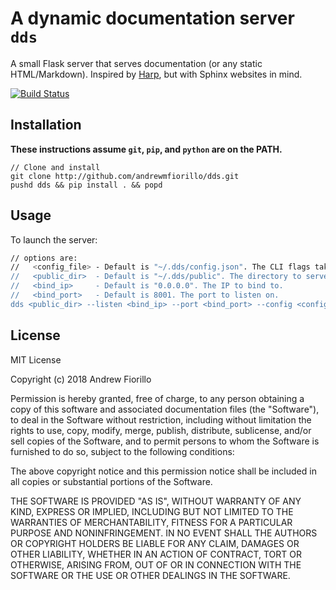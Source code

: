 # A dynamic documentation server `dds`
A small Flask server that serves documentation (or any static HTML/Markdown).
Inspired by [Harp](http://harpjs.com/), but with Sphinx websites in mind.

[![Build Status](https://travis-ci.org/andrewmfiorillo/dds.svg?branch=master)](https://travis-ci.org/andrewmfiorillo/dds)

## Installation

__These instructions assume `git`, `pip`, and `python` are on the PATH.__

```
// Clone and install
git clone http://github.com/andrewmfiorillo/dds.git
pushd dds && pip install . && popd
```

## Usage

To launch the server:
```bash
// options are:
//   <config_file> - Default is "~/.dds/config.json". The CLI flags take priority over config file's.
//   <public_dir>  - Default is "~/.dds/public". The directory to serve files.
//   <bind_ip>     - Default is "0.0.0.0". The IP to bind to.
//   <bind_port>   - Default is 8001. The port to listen on.
dds <public_dir> --listen <bind_ip> --port <bind_port> --config <config_file>
```

## License

MIT License

Copyright (c) 2018 Andrew Fiorillo

Permission is hereby granted, free of charge, to any person obtaining a copy
of this software and associated documentation files (the "Software"), to deal
in the Software without restriction, including without limitation the rights
to use, copy, modify, merge, publish, distribute, sublicense, and/or sell
copies of the Software, and to permit persons to whom the Software is
furnished to do so, subject to the following conditions:

The above copyright notice and this permission notice shall be included in all
copies or substantial portions of the Software.

THE SOFTWARE IS PROVIDED "AS IS", WITHOUT WARRANTY OF ANY KIND, EXPRESS OR
IMPLIED, INCLUDING BUT NOT LIMITED TO THE WARRANTIES OF MERCHANTABILITY,
FITNESS FOR A PARTICULAR PURPOSE AND NONINFRINGEMENT. IN NO EVENT SHALL THE
AUTHORS OR COPYRIGHT HOLDERS BE LIABLE FOR ANY CLAIM, DAMAGES OR OTHER
LIABILITY, WHETHER IN AN ACTION OF CONTRACT, TORT OR OTHERWISE, ARISING FROM,
OUT OF OR IN CONNECTION WITH THE SOFTWARE OR THE USE OR OTHER DEALINGS IN THE
SOFTWARE.